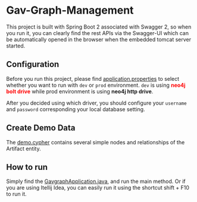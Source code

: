 # Gav-Graph-Management

This project is built with Spring Boot 2 associated with Swagger 2, so when you run it, you can clearly find the rest APIs via the Swagger-UI which can be automatically opened in the browser when the embedded tomcat server started.


## Configuration
Before you run this project, please find [application.properties](src/main/resources/application.properties) to select whether you want to run with `dev` or `prod` environment.
`dev` is using <font color='red'>**neo4j bolt drive**</font> while prod environment is using **neo4j http drive**.

After you decided using which driver, you should configure your `username` and `password` corresponding your local database setting.
 
 ## Create Demo Data
 The [demo.cypher](src/main/resources/demo.cypher) contains several simple nodes and relationships of the Artifact entity.
 
## How to run
Simply find the [GavgraphApplication.java](src/main/java/uk/ac/newcastle/redhat/gavgraph/GavgraphApplication.java), and run the main method.
Or if you are using Itellij Idea, you can easily run it using the shortcut shift + F10 to run it.

